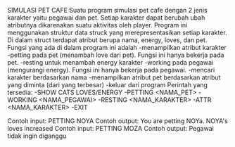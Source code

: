 SIMULASI PET CAFE
Suatu program simulasi pet cafe dengan 2 jenis karakter yaitu pegawai dan pet. 
Setiap karakter dapat berubah ubah atributnya dikarenakan suatu aktivitas oleh player.
Program ini menggunakan struktur data struck yang merepresentasikan setiap karakter. Di dalam struct terdapat atribut berupa nama, energy, loves, dan pet.  
Fungsi yang ada di dalam program ini adalah
-menampilkan atribut karakter
-petting pada pet (menambah love dari pet). Fungsi ini hanya bekerja pada pet. 
-resting untuk menambah energy karakter
-working pada pegawai (mengurangi energy). Fungsi ini hanya bekerja pada pegawai.
-mencari karakter berdasarkan nama
-menampilkan atribut pet berdasarkan atribut yang diminta (dari yang terbesar)
-keluar dari program
Perintah yang tersedia:
-SHOW CATS LOVES/ENERGY
-PETTING <NAMA_PET>
-WORKING <NAMA_PEGAWAI>
-RESTING <NAMA_KARAKTER>
-ATTR <NAMA_KARAKTER>
-EXIT 

Contoh input: PETTING NOYA
Contoh output: You are petting NOYa. NOYA's loves increased
Contoh input: PETTING MOZA
Contoh output: Pegawai tidak ingin diganggu
